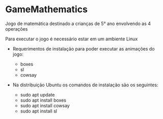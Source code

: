 # GameMathematics
Jogo de matemática destinado a crianças de 5° ano envolvendo as 4 operações 

Para executar o jogo é necessário estar em um ambiente Linux

* Requerimentos de instalação para poder executar as animações do jogo:

    - boxes
    - sl
    - cowsay

* Na distribuição Ubuntu os comandos de instalação são os seguintes:

    - sudo apt update
    - sudo apt install boxes
    - sudo apt install cowsay
    - sudo apt install sl